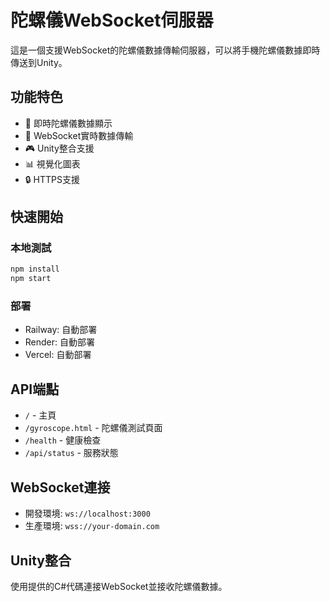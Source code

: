 # 陀螺儀WebSocket伺服器

這是一個支援WebSocket的陀螺儀數據傳輸伺服器，可以將手機陀螺儀數據即時傳送到Unity。

## 功能特色

- 📱 即時陀螺儀數據顯示
- 🔌 WebSocket實時數據傳輸
- 🎮 Unity整合支援
- 📊 視覺化圖表
- 🔒 HTTPS支援

## 快速開始

### 本地測試
```bash
npm install
npm start
```

### 部署
- Railway: 自動部署
- Render: 自動部署
- Vercel: 自動部署

## API端點

- `/` - 主頁
- `/gyroscope.html` - 陀螺儀測試頁面
- `/health` - 健康檢查
- `/api/status` - 服務狀態

## WebSocket連接

- 開發環境: `ws://localhost:3000`
- 生產環境: `wss://your-domain.com`

## Unity整合

使用提供的C#代碼連接WebSocket並接收陀螺儀數據。
